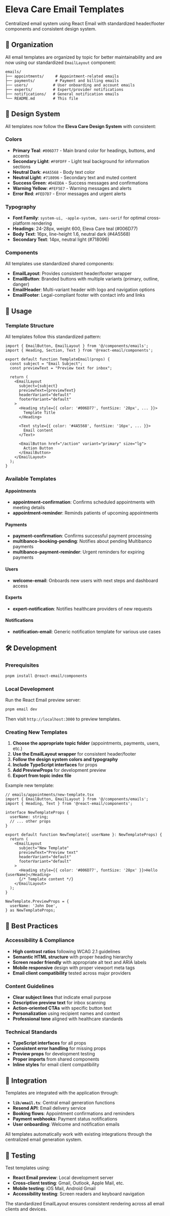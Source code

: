 # Eleva Care Email Templates

Centralized email system using React Email with standardized header/footer components and consistent design system.

## 📁 Organization

All email templates are organized by topic for better maintainability and are now using our standardized `EmailLayout` component:

```
emails/
├── appointments/     # Appointment-related emails
├── payments/         # Payment and billing emails
├── users/           # User onboarding and account emails
├── experts/         # Expert/provider notifications
├── notifications/   # General notification emails
└── README.md        # This file
```

## 🎨 Design System

All templates now follow the **Eleva Care Design System** with consistent:

### Colors

- **Primary Teal**: `#006D77` - Main brand color for headings, buttons, and accents
- **Secondary Light**: `#F0FDFF` - Light teal background for information sections
- **Neutral Dark**: `#4A5568` - Body text color
- **Neutral Light**: `#718096` - Secondary text and muted content
- **Success Green**: `#D4EDDA` - Success messages and confirmations
- **Warning Yellow**: `#FEF5E7` - Warning messages and alerts
- **Error Red**: `#FED7D7` - Error messages and urgent alerts

### Typography

- **Font Family**: `system-ui, -apple-system, sans-serif` for optimal cross-platform rendering
- **Headings**: 24-28px, weight 600, Eleva Care teal (#006D77)
- **Body Text**: 16px, line-height 1.6, neutral dark (#4A5568)
- **Secondary Text**: 14px, neutral light (#718096)

### Components

All templates use standardized shared components:

- **EmailLayout**: Provides consistent header/footer wrapper
- **EmailButton**: Branded buttons with multiple variants (primary, outline, danger)
- **EmailHeader**: Multi-variant header with logo and navigation options
- **EmailFooter**: Legal-compliant footer with contact info and links

## 🚀 Usage

### Template Structure

All templates follow this standardized pattern:

```tsx
import { EmailButton, EmailLayout } from '@/components/emails';
import { Heading, Section, Text } from '@react-email/components';

export default function TemplateEmail(props) {
  const subject = "Email Subject";
  const previewText = "Preview text for inbox";

  return (
    <EmailLayout
      subject={subject}
      previewText={previewText}
      headerVariant="default"
      footerVariant="default"
    >
      <Heading style={{ color: '#006D77', fontSize: '28px', ... }}>
        Template Title
      </Heading>

      <Text style={{ color: '#4A5568', fontSize: '16px', ... }}>
        Email content
      </Text>

      <EmailButton href="/action" variant="primary" size="lg">
        Action Button
      </EmailButton>
    </EmailLayout>
  );
}
```

### Available Templates

#### Appointments

- **appointment-confirmation**: Confirms scheduled appointments with meeting details
- **appointment-reminder**: Reminds patients of upcoming appointments

#### Payments

- **payment-confirmation**: Confirms successful payment processing
- **multibanco-booking-pending**: Notifies about pending Multibanco payments
- **multibanco-payment-reminder**: Urgent reminders for expiring payments

#### Users

- **welcome-email**: Onboards new users with next steps and dashboard access

#### Experts

- **expert-notification**: Notifies healthcare providers of new requests

#### Notifications

- **notification-email**: Generic notification template for various use cases

## 🛠️ Development

### Prerequisites

```bash
pnpm install @react-email/components
```

### Local Development

Run the React Email preview server:

```bash
pnpm email dev
```

Then visit `http://localhost:3000` to preview templates.

### Creating New Templates

1. **Choose the appropriate topic folder** (appointments, payments, users, etc.)
2. **Use the EmailLayout wrapper** for consistent header/footer
3. **Follow the design system colors and typography**
4. **Include TypeScript interfaces** for props
5. **Add PreviewProps** for development preview
6. **Export from topic index file**

Example new template:

```tsx
// emails/appointments/new-template.tsx
import { EmailButton, EmailLayout } from '@/components/emails';
import { Heading, Text } from '@react-email/components';

interface NewTemplateProps {
  userName: string;
  // ... other props
}

export default function NewTemplate({ userName }: NewTemplateProps) {
  return (
    <EmailLayout
      subject="New Template"
      previewText="Preview text"
      headerVariant="default"
      footerVariant="default"
    >
      <Heading style={{ color: '#006D77', fontSize: '28px' }}>Hello {userName}</Heading>
      {/* Template content */}
    </EmailLayout>
  );
}

NewTemplate.PreviewProps = {
  userName: 'John Doe',
} as NewTemplateProps;
```

## 🎯 Best Practices

### Accessibility & Compliance

- **High contrast ratios** following WCAG 2.1 guidelines
- **Semantic HTML structure** with proper heading hierarchy
- **Screen reader friendly** with appropriate alt text and ARIA labels
- **Mobile responsive** design with proper viewport meta tags
- **Email client compatibility** tested across major providers

### Content Guidelines

- **Clear subject lines** that indicate email purpose
- **Descriptive preview text** for inbox scanning
- **Action-oriented CTAs** with specific button text
- **Personalization** using recipient names and context
- **Professional tone** aligned with healthcare standards

### Technical Standards

- **TypeScript interfaces** for all props
- **Consistent error handling** for missing props
- **Preview props** for development testing
- **Proper imports** from shared components
- **Inline styles** for email client compatibility

## 🔧 Integration

Templates are integrated with the application through:

- **`lib/email.ts`**: Central email generation functions
- **Resend API**: Email delivery service
- **Booking flows**: Appointment confirmations and reminders
- **Payment webhooks**: Payment status notifications
- **User onboarding**: Welcome and notification emails

All templates automatically work with existing integrations through the centralized email generation system.

## 📱 Testing

Test templates using:

- **React Email preview**: Local development server
- **Cross-client testing**: Gmail, Outlook, Apple Mail, etc.
- **Mobile testing**: iOS Mail, Android Gmail
- **Accessibility testing**: Screen readers and keyboard navigation

The standardized EmailLayout ensures consistent rendering across all email clients and devices.
